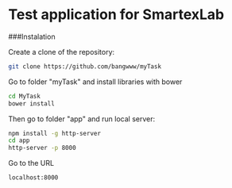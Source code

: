 # Test application for SmartexLab

###Instalation

Create a clone of the repository:

```sh
git clone https://github.com/bangwww/myTask
```
Go to folder "myTask" and install libraries with bower
```sh
cd MyTask
bower install
```
Then go to folder "app" and run local server:
```sh
npm install -g http-server
cd app
http-server -p 8000
```
Go to the URL
```sh
localhost:8000
```



